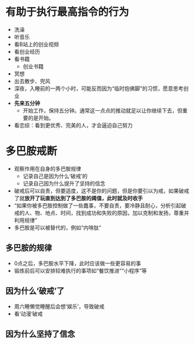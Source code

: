 # 有助于执行最高指令的行为
- 洗澡
- 听音乐
- 看B站上的创业视频
- 看创业经历
- 看书籍
  - 创业书籍
- 冥想
- 出去散步、兜风
- 深夜，入睡前的一两个小时，可能反而因为“临时抱佛脚”的习惯，愿意思考创业
- **先来五分钟**
  - 开始工作，保持五分钟。通常这一点点的推动就足以让你继续下去，但重要的是开始。
- 看恋综：看到更优秀、完美的人，才会逼迫自己努力


# 多巴胺戒断
- 观察作用在自身的多巴胺规律
  - 记录自己是因为什么‘破戒’的
  - 记录自己因为什么提升了坚持的信念
- 破戒后可以自责，但要适度，这不是你的问题，但是你要引以为戒，如果破戒了就**放开了玩直到达到了多巴胺的阈值，此时就及时收手**
- “如果你被多巴胺控制做了一些蠢事，不要自责，要冷静且耐心，分析引起破戒的人、物、地点、时间，找到成功和失败的原因，加以克制和发扬，尊重并利用规律”
- 多巴胺是可以被替代的，例如“内啡肽”

## 多巴胺的规律
- 0点之后，多巴胺水平下降，此时应该做一些更容易的事
- 锻炼前后可以安排较难执行的事项如“餐饮推进”“小程序”等

## 因为什么‘破戒’了
- 周六睡懒觉睡醒后会想‘娱乐’，导致破戒
- 看‘动漫’破戒

## 因为什么坚持了信念
